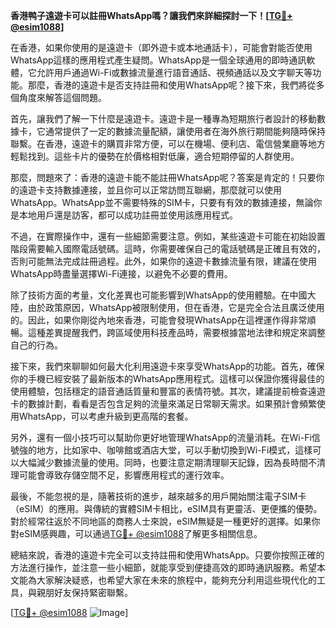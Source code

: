 **香港鸭子遠遊卡可以註冊WhatsApp嗎？讓我們來詳細探討一下！[[TG💪+ @esim1088](https://t.me/s/esim1088)]**

在香港，如果你使用的是遠遊卡（即外遊卡或本地通話卡），可能會對能否使用WhatsApp這樣的應用程式產生疑問。WhatsApp是一個全球通用的即時通訊軟體，它允許用戶通過Wi-Fi或數據流量進行語音通話、視頻通話以及文字聊天等功能。那麼，香港的遠遊卡是否支持註冊和使用WhatsApp呢？接下來，我們將從多個角度來解答這個問題。

首先，讓我們了解一下什麼是遠遊卡。遠遊卡是一種專為短期旅行者設計的移動數據卡，它通常提供了一定的數據流量配額，讓使用者在海外旅行期間能夠隨時保持聯繫。在香港，遠遊卡的購買非常方便，可以在機場、便利店、電信營業廳等地方輕鬆找到。這些卡片的優勢在於價格相對低廉，適合短期停留的人群使用。

那麼，問題來了：香港的遠遊卡能不能註冊WhatsApp呢？答案是肯定的！只要你的遠遊卡支持數據連接，並且你可以正常訪問互聯網，那麼就可以使用WhatsApp。WhatsApp並不需要特殊的SIM卡，只要有有效的數據連接，無論你是本地用戶還是訪客，都可以成功註冊並使用該應用程式。

不過，在實際操作中，還有一些細節需要注意。例如，某些遠遊卡可能在初始設置階段需要輸入國際電話號碼。這時，你需要確保自己的電話號碼是正確且有效的，否則可能無法完成註冊過程。此外，如果你的遠遊卡數據流量有限，建議在使用WhatsApp時盡量選擇Wi-Fi連接，以避免不必要的費用。

除了技術方面的考量，文化差異也可能影響到WhatsApp的使用體驗。在中國大陸，由於政策原因，WhatsApp被限制使用，但在香港，它是完全合法且廣泛使用的。因此，如果你剛從內地來香港，可能會發現WhatsApp在這裡運作得非常順暢。這種差異提醒我們，跨區域使用科技產品時，需要根據當地法律和規定來調整自己的行為。

接下來，我們來聊聊如何最大化利用遠遊卡來享受WhatsApp的功能。首先，確保你的手機已經安裝了最新版本的WhatsApp應用程式。這樣可以保證你獲得最佳的使用體驗，包括穩定的語音通話質量和豐富的表情符號。其次，建議提前檢查遠遊卡的數據計劃，看看是否包含足夠的流量來滿足日常聊天需求。如果預計會頻繁使用WhatsApp，可以考慮升級到更高階的套餐。

另外，還有一個小技巧可以幫助你更好地管理WhatsApp的流量消耗。在Wi-Fi信號強的地方，比如家中、咖啡館或酒店大堂，可以手動切換到Wi-Fi模式，這樣可以大幅減少數據流量的使用。同時，也要注意定期清理聊天記錄，因為長時間不清理可能會導致存儲空間不足，影響應用程式的運行效率。

最後，不能忽視的是，隨著技術的進步，越來越多的用戶開始關注電子SIM卡（eSIM）的應用。與傳統的實體SIM卡相比，eSIM具有更靈活、更便攜的優勢。對於經常往返於不同地區的商務人士來說，eSIM無疑是一種更好的選擇。如果你對eSIM感興趣，可以通過[TG💪+ @esim1088](https://t.me/s/esim1088)了解更多相關信息。

總結來說，香港的遠遊卡完全可以支持註冊和使用WhatsApp。只要你按照正確的方法進行操作，並注意一些小細節，就能享受到便捷高效的即時通訊服務。希望本文能為大家解決疑惑，也希望大家在未來的旅程中，能夠充分利用這些現代化的工具，與親朋好友保持緊密聯繫。

[[TG💪+ @esim1088](https://t.me/s/esim1088) ![Image](https://i.postimg.cc/4NQfJmqS/Snipaste-2025-05-13-00-14-12.png)]